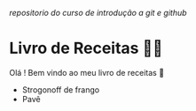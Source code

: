 *repositorio do curso de introdução a git e github*
# Livro de Receitas :woman_cook:

Olá ! Bem vindo ao meu livro de receitas :wave:

- Strogonoff de frango
- Pavê
